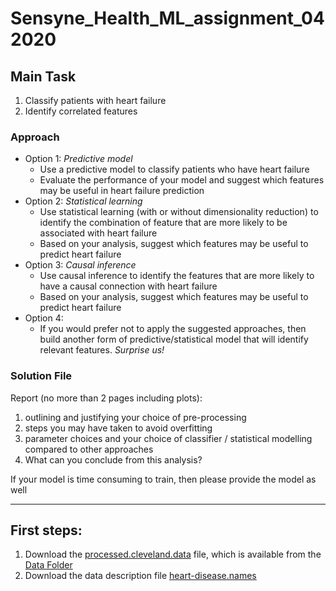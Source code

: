 # Sensyne_Health_ML_assignment_042020

## Main Task
1. Classify patients with heart failure
2. Identify correlated features

### Approach
* Option 1: *Predictive model*
    - Use a predictive model to classify patients who have heart failure 
    - Evaluate the performance of your model and suggest which features may be useful in heart failure prediction
* Option 2: *Statistical learning* 
    - Use statistical learning (with or without dimensionality reduction) to identify the combination of feature that 
    are more likely to be associated with heart failure
    - Based on your analysis, suggest which features may be useful to predict heart failure
* Option 3: *Causal inference*
    - Use causal inference to identify the features that are more likely to have a causal connection with heart failure
    - Based on your analysis, suggest which features may be useful to predict heart failure
* Option 4: 
    - If you would prefer not to apply the suggested approaches, then build another form of predictive/statistical 
    model that will identify relevant features. *Surprise us!*

### Solution File
Report (no more than 2 pages including plots):
1. outlining and justifying your choice of pre-processing 
2. steps you may have taken to avoid overfitting
3. parameter choices and your choice of classifier / statistical modelling compared to other approaches 
4. What can you conclude from this analysis?

If your model is time consuming to train, then please provide the model as well

---
## First steps:
1. Download the 
[processed.cleveland.data](https://archive.ics.uci.edu/ml/machine-learning-databases/heart-disease/processed.cleveland.data) 
file, which is available from the [Data Folder](https://archive.ics.uci.edu/ml/datasets/Heart+Disease)
2. Download the data description file 
[heart-disease.names](https://archive.ics.uci.edu/ml/machine-learning-databases/heart-disease/heart-disease.names)